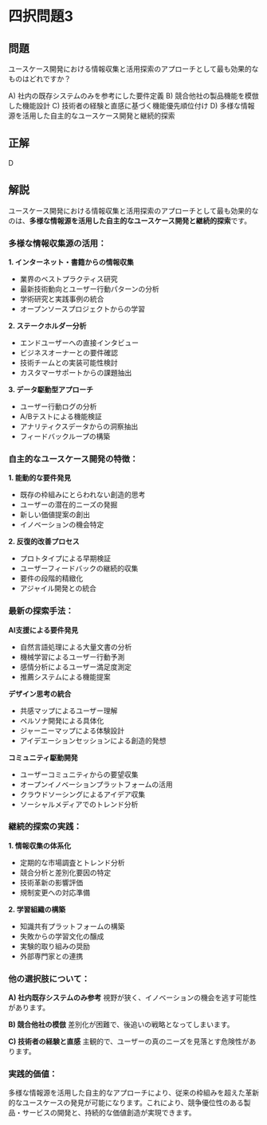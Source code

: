 # 四択問題3

## 問題
ユースケース開発における情報収集と活用探索のアプローチとして最も効果的なものはどれですか？

A) 社内の既存システムのみを参考にした要件定義
B) 競合他社の製品機能を模倣した機能設計
C) 技術者の経験と直感に基づく機能優先順位付け
D) 多様な情報源を活用した自主的なユースケース開発と継続的探索

## 正解
D

## 解説
ユースケース開発における情報収集と活用探索のアプローチとして最も効果的なのは、**多様な情報源を活用した自主的なユースケース開発と継続的探索**です。

### 多様な情報収集源の活用：

**1. インターネット・書籍からの情報収集**
- 業界のベストプラクティス研究
- 最新技術動向とユーザー行動パターンの分析
- 学術研究と実践事例の統合
- オープンソースプロジェクトからの学習

**2. ステークホルダー分析**
- エンドユーザーへの直接インタビュー
- ビジネスオーナーとの要件確認
- 技術チームとの実装可能性検討
- カスタマーサポートからの課題抽出

**3. データ駆動型アプローチ**
- ユーザー行動ログの分析
- A/Bテストによる機能検証
- アナリティクスデータからの洞察抽出
- フィードバックループの構築

### 自主的なユースケース開発の特徴：

**1. 能動的な要件発見**
- 既存の枠組みにとらわれない創造的思考
- ユーザーの潜在的ニーズの発掘
- 新しい価値提案の創出
- イノベーションの機会特定

**2. 反復的改善プロセス**
- プロトタイプによる早期検証
- ユーザーフィードバックの継続的収集
- 要件の段階的精緻化
- アジャイル開発との統合

### 最新の探索手法：

**AI支援による要件発見**
- 自然言語処理による大量文書の分析
- 機械学習によるユーザー行動予測
- 感情分析によるユーザー満足度測定
- 推薦システムによる機能提案

**デザイン思考の統合**
- 共感マップによるユーザー理解
- ペルソナ開発による具体化
- ジャーニーマップによる体験設計
- アイデエーションセッションによる創造的発想

**コミュニティ駆動開発**
- ユーザーコミュニティからの要望収集
- オープンイノベーションプラットフォームの活用
- クラウドソーシングによるアイデア収集
- ソーシャルメディアでのトレンド分析

### 継続的探索の実践：

**1. 情報収集の体系化**
- 定期的な市場調査とトレンド分析
- 競合分析と差別化要因の特定
- 技術革新の影響評価
- 規制変更への対応準備

**2. 学習組織の構築**
- 知識共有プラットフォームの構築
- 失敗からの学習文化の醸成
- 実験的取り組みの奨励
- 外部専門家との連携

### 他の選択肢について：

**A) 社内既存システムのみ参考**
視野が狭く、イノベーションの機会を逃す可能性があります。

**B) 競合他社の模倣**
差別化が困難で、後追いの戦略となってしまいます。

**C) 技術者の経験と直感**
主観的で、ユーザーの真のニーズを見落とす危険性があります。

### 実践的価値：

多様な情報源を活用した自主的なアプローチにより、従来の枠組みを超えた革新的なユースケースの発見が可能になります。これにより、競争優位性のある製品・サービスの開発と、持続的な価値創造が実現できます。 